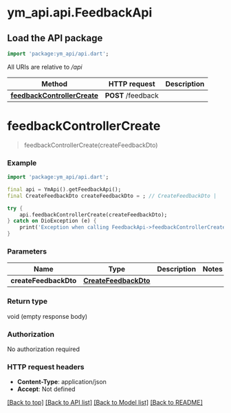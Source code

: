 # ym_api.api.FeedbackApi

## Load the API package
```dart
import 'package:ym_api/api.dart';
```

All URIs are relative to */api*

Method | HTTP request | Description
------------- | ------------- | -------------
[**feedbackControllerCreate**](FeedbackApi.md#feedbackcontrollercreate) | **POST** /feedback | 


# **feedbackControllerCreate**
> feedbackControllerCreate(createFeedbackDto)



### Example
```dart
import 'package:ym_api/api.dart';

final api = YmApi().getFeedbackApi();
final CreateFeedbackDto createFeedbackDto = ; // CreateFeedbackDto | 

try {
    api.feedbackControllerCreate(createFeedbackDto);
} catch on DioException (e) {
    print('Exception when calling FeedbackApi->feedbackControllerCreate: $e\n');
}
```

### Parameters

Name | Type | Description  | Notes
------------- | ------------- | ------------- | -------------
 **createFeedbackDto** | [**CreateFeedbackDto**](CreateFeedbackDto.md)|  | 

### Return type

void (empty response body)

### Authorization

No authorization required

### HTTP request headers

 - **Content-Type**: application/json
 - **Accept**: Not defined

[[Back to top]](#) [[Back to API list]](../README.md#documentation-for-api-endpoints) [[Back to Model list]](../README.md#documentation-for-models) [[Back to README]](../README.md)

